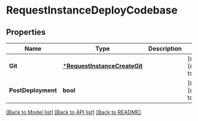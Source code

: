 # RequestInstanceDeployCodebase

## Properties
Name | Type | Description | Notes
------------ | ------------- | ------------- | -------------
**Git** | [***RequestInstanceCreateGit**](RequestInstanceCreate_git.md) |  | [optional] [default to null]
**PostDeployment** | **bool** |  | [optional] [default to null]

[[Back to Model list]](../README.md#documentation-for-models) [[Back to API list]](../README.md#documentation-for-api-endpoints) [[Back to README]](../README.md)


